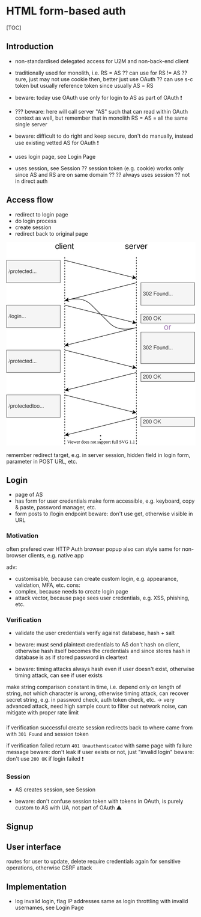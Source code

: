 # HTML form-based auth

[TOC]


<!-- todo: make work on non-browser client -->

<!-- todo: define as AS = RS? refer to OAuth for AS != RS,
simplifies just reference token, just cookie, etc.

"... for AS = RS
for AS != use OAuth
beware: could adapt for AS != RS, e.g. custom token instead of cookie, even self-contained token
  but always incomplete, OAuth is best practice
-->

## Introduction

- non-standardised delegated access for U2M and non-back-end client
<!-- todo: want to use "front-end client", but already used for thing running on browser -->

- traditionally used for monolith, i.e. RS = AS
  ?? can use for RS != AS ?? sure, just may not use cookie then, better just use OAuth
  ?? can use s-c token but usually reference token since usually AS = RS
- beware: today use OAuth
use only for login to AS as part of OAuth ❗️
- ??? beware: here will call server "AS" such that can read within OAuth context as well, but remember that in monolith RS = AS = all the same single server


- beware: difficult to do right and keep secure, don't do manually, instead use existing vetted AS for OAuth ❗️

- uses login page, see Login Page
- uses session, see Session
  ?? session token (e.g. cookie) works only since AS and RS are on same domain ??
?? always uses session ?? not in direct auth

## Access flow

- redirect to login page
- do login process
- create session
- redirect back to original page

![Access flow with session token in cookie](static/auth-html-cookie.svg)


remember redirect target, e.g. in server session, hidden field in login form, parameter in POST URL, etc.



## Login

- page of AS
- has form for user credentials
  make form accessible, e.g. keyboard, copy & paste, password manager, etc.
- form posts to /login endpoint
beware: don't use get, otherwise visible in URL

### Motivation

often prefered over HTTP Auth browser popup
also can style same for non-browser clients, e.g. native app

adv:
  - customisable, because can create custom login, e.g. appearance, validation, MFA, etc.
cons:
  - complex, because needs to create login page
  - attack vector, because page sees user credentials, e.g. XSS, phishing, etc.

### Verification

- validate the user credentials
verify against database, hash + salt

- beware: must send plaintext credentials to AS
don't hash on client, otherwise hash itself becomes the credentials and since stores hash in database is as if stored password in cleartext


- beware: timing attacks
always hash even if user doesn't exist, otherwise timing attack, can see if user exists

make string comparison constant in time, i.e. depend only on length of string, not which character is wrong, otherwise timing attack, can recover secret string, e.g. in password check, auth token check, etc.
-> very advanced attack, need high sample count to filter out network noise, can mitigate with proper rate limit

### 

if verification successful
  create session
  redirects back to where came from with `301 Found` and session token

if verification failed
  return `401 Unauthenticated` with same page with failure message
  beware: don't leak if user exists or not, just "invalid login"
  beware: don't use `200 OK` if login failed ❗️



### Session

- AS creates session, see Session

- beware: don't confuse session token with tokens in OAuth, is purely custom to AS with UA, not part of OAuth ⚠️
<!-- - in OAuth allows that doesn't need to log in again into AS
todo: move above to OAuth
 -->


## Signup



## User interface

routes for user to update, delete
require credentials again for sensitive operations, otherwise CSRF attack




## Implementation

<!-- todo: integrate with Session#Implementation -->

- log invalid login, flag IP addresses same as login throttling with invalid usernames, see Login Page